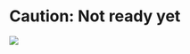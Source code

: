 # Caution: Not ready yet

<img src="https://cdn.rawgit.com/voger/qxgraphql/master/images/uc.jpg" />
